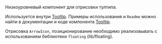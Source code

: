Низкоуровневый компонент для отрисовки тултипа.

Используется внутри [Tooltip](https://vkcom.github.io/VKUI/#/Tooltip).
Примеры использования и `Readme` можно найти в документации и коде компонента [Tooltip](https://vkcom.github.io/VKUI/#/Tooltip).

Отрисовка `ArrowIcon`, позиционирование необходимо реализовывать c использованием библиотеки `floating` (lib/floating).
